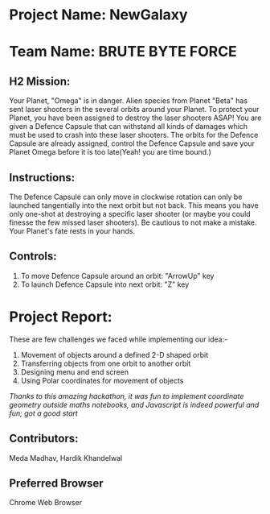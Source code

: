 # Project Name: NewGalaxy

# Team Name: BRUTE BYTE FORCE

## H2 Mission:
Your Planet, "Omega" is in danger. Alien species from Planet "Beta" has sent laser shooters in the several orbits around your Planet.
To protect your Planet, you have been assigned to destroy the laser shooters ASAP! You are given a Defence Capsule that can withstand all kinds of damages which must be used to crash into these laser shooters. The orbits for the Defence Capsule are already assigned, control the Defence Capsule and save your Planet Omega before it is too late(Yeah! you are time bound.)

## Instructions:
The Defence Capsule can only move in clockwise rotation can only be launched tangentially into the next orbit but not back. This means you have only one-shot at destroying a specific laser shooter (or maybe you could finesse the few missed laser shooters). Be cautious to not make a mistake. Your Planet's fate rests in your hands.

## Controls:
1) To move Defence Capsule around an orbit: "ArrowUp" key
2) To launch Defence Capsule into next orbit: "Z" key

# Project Report:
These are few challenges we faced while implementing our idea:-
1) Movement of objects around a defined 2-D shaped orbit
2) Transferring objects from one orbit to another orbit
3) Designing menu and end screen
4) Using Polar coordinates for movement of objects

*Thanks to this amazing hackathon, it was fun to implement coordinate geometry outside maths notebooks, and Javascript is indeed powerful and fun; got a good start*


## Contributors:
Meda Madhav,
Hardik Khandelwal

## Preferred Browser
Chrome Web Browser
